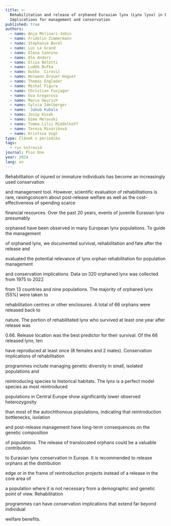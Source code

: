 ```yaml
---
title: >-
  Rehabilitation and release of orphaned Eurasian lynx (Lynx lynx) in Europe:
  Implications for management and conservation
published: true
authors:
  - name: Anja Molinari-Jobin
  - name: Fridolin Zimmermann
  - name: Stéphanie Borel
  - name: Luc Le Grand
  - name: Elena Iannino
  - name: Ole Anders
  - name: Elisa Belotti
  - name: Luděk Bufka
  - name: Duško  Cirovič
  - name: Nolwenn Drouet-Hoguet
  - name: Thomas Engleder
  - name: Michal Figura
  - name: Christian Fuxjager
  - name: Eva Gregorova
  - name: Marco Heurich
  - name: Sylvia Idelberger
  - name: 'Jakub Kubala '
  - name: Josip Kusak
  - name: Dime Melovski
  - name: Tomma Lilii Middelhoff
  - name: Tereza Mináriková
  - name: Kristina Vogt
type: Článek v periodiku
tags:
  - rys ostrovid
journal: Plos One
year: 2024
lang: en
---
```

Rehabilitation of injured or immature individuals has become an increasingly used conservation 

and management tool. However, scientific evaluation of rehabilitations is rare, raisingconcern about post-release welfare as well as the cost-effectiveness of spending scarce

financial resources. Over the past 20 years, events of juvenile Eurasian lynx presumably

orphaned have been observed in many European lynx populations. To guide the management

of orphaned lynx, we documented survival, rehabilitation and fate after the release and

evaluated the potential relevance of lynx orphan rehabilitation for population management

and conservation implications. Data on 320 orphaned lynx was collected from 1975 to 2022

from 13 countries and nine populations. The majority of orphaned lynx (55%) were taken to

rehabilitation centres or other enclosures. A total of 66 orphans were released back to

nature. The portion of rehabilitated lynx who survived at least one year after release was

0.66. Release location was the best predictor for their survival. Of the 66 released lynx, ten

have reproduced at least once (8 females and 2 males). Conservation implications of rehabilitation

programmes include managing genetic diversity in small, isolated populations and

reintroducing species to historical habitats. The lynx is a perfect model species as most reintroduced

populations in Central Europe show significantly lower observed heterozygosity

than most of the autochthonous populations, indicating that reintroduction bottlenecks, isolation

and post-release management have long-term consequences on the genetic composition

of populations. The release of translocated orphans could be a valuable contribution

to Eurasian lynx conservation in Europe. It is recommended to release orphans at the distribution

edge or in the frame of reintroduction projects instead of a release in the core area of

a population where it is not necessary from a demographic and genetic point of view. Rehabilitation

programmes can have conservation implications that extend far beyond individual

welfare benefits.
